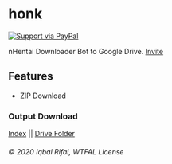 # honk
[![Support via PayPal](https://img.shields.io/badge/Donate-PayPal-green.svg)](https://www.paypal.me/iqbalrifai/)

nHentai Downloader Bot to Google Drive. [Invite](https://discord.com/oauth2/authorize?client_id=565039891482673182&scope=bot&permissions=523328)

## Features
- ZIP Download

### Output Download
[Index](https://nhentai.0xd.workers.dev/) ||
[Drive Folder](https://drive.google.com/embeddedfolderview?id=1zDYtRXHGIJQZCkVCcPLVMZSndVUbKFg9)

###### © 2020 Iqbal Rifai, WTFAL License
